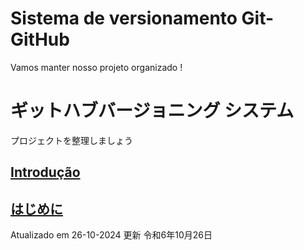 # Sistema de versionamento Git-GitHub

Vamos manter nosso projeto organizado !

# ギットハブバージョニング システム

プロジェクトを整理しましょう

## [Introdução](https://github.com/ghsumiyasu/Git-GitHub/blob/main/README-Git-GitHub-Introducao-br-pt.md)

## [はじめに](https://github.com/ghsumiyasu/Git-GitHub/blob/main/README-Git-GitHub-Introducao-jp.md)

Atualizado em 26-10-2024
更新 令和6年10月26日
